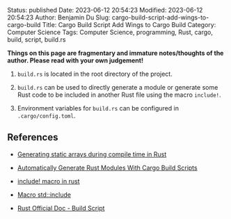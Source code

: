 Status: published
Date: 2023-06-12 20:54:23
Modified: 2023-06-12 20:54:23
Author: Benjamin Du
Slug: cargo-build-script-add-wings-to-cargo-build
Title: Cargo Build Script Add Wings to Cargo Build
Category: Computer Science
Tags: Computer Science, programming, Rust, cargo, build, script, build.rs

**Things on this page are fragmentary and immature notes/thoughts of the author. Please read with your own judgement!**

1. `build.rs` is located in the root directory of the project.

2. `build.rs` can be used to directly generate a module
    or generate some Rust code to be included in another Rust file using the macro `include!`.

3. Environment variables for `build.rs` can be configured in `.cargo/config.toml`.

## References

- [Generating static arrays during compile time in Rust](https://dev.to/rustyoctopus/generating-static-arrays-during-compile-time-in-rust-10d8)

- [Automatically Generate Rust Modules With Cargo Build Scripts](https://dev.to/deciduously/automatically-generate-rust-modules-with-cargo-build-scripts-157h)

- [include! macro in rust](https://www.sudipg.com.np/posts/include-macro-rust/)

- [Macro std::include](https://doc.rust-lang.org/std/macro.include.html)

- [Rust Official Doc - Build Script](https://doc.rust-lang.org/cargo/reference/build-scripts.html)
